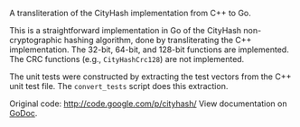 A transliteration of the CityHash implementation from C++ to Go.

This is a straightforward implementation in Go of the CityHash
non-cryptographic hashing algorithm, done by transliterating the C++
implementation.  The 32-bit, 64-bit, and 128-bit functions are implemented.
The CRC functions (e.g., `CityHashCrc128`) are not implemented.

The unit tests were constructed by extracting the test vectors from the C++
unit test file.  The `convert_tests` script does this extraction.

Original code: http://code.google.com/p/cityhash/
View documentation on [GoDoc](http://godoc.org/bitbucket.org/creachadair/cityhash/).
